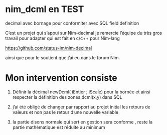 # nim_dcml  en TEST
decimal avec bornage pour conformiter avec SQL field definition

C’est un projet qui s’appui sur Nim-decimal
je remercie l’équipe du très gros travail pour adapter qui est fait en c/c++ pour Nim-lang

https://github.com/status-im/nim-decimal

ainsi que  pour le soutient que j’ai eu dans le forum Nim.

# Mon intervention consiste 

1. Définir la décimal newDcml( iEntier ; iScale) pour la bornée et ainsi respecter la définition des zones dcml(x,y) dans SQL 

2.  j’ai été obligé de changer par rapport au projet initial les retours de valeurs et non pas le retour d’une nouvelle variable

3. la partie disons normale qui sert en gestion sera conforme , reste la partie mathématique est réduite au minimum
